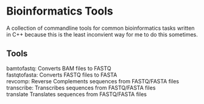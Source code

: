 # Bioinformatics Tools

A collection of commandline tools for common bioinformatics tasks written in C++ because this is the least inconvient way for me to do this sometimes.

## Tools
bamtofastq:     Converts BAM files to FASTQ<br>
fastqtofasta:   Converts FASTQ files to FASTA<br>
revcomp:        Reverse Complements sequences from FASTQ/FASTA files<br>
transcribe:     Transcribes sequences from FASTQ/FASTA files<br>
translate	Translates sequences from FASTQ/FASTA files<br>
